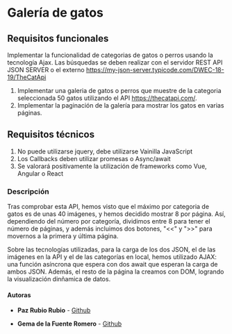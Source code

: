 # Galería de gatos

## Requisitos funcionales

Implementar la funcionalidad de categorias de gatos o perros usando la tecnología Ajax. Las búsquedas se deben realizar con el servidor REST API  JSON SERVER o el externo https://my-json-server.typicode.com/DWEC-18-19/TheCatApi

1. Implementar una galeria de gatos o perros que muestre de la categoria seleccionada 50 gatos utilizando el API https://thecatapi.com/.
2. Implementar la paginación de la galería para mostrar los gatos en varias páginas. 

## Requisitos técnicos
1. No puede utilizarse jquery, debe utilizarse Vainilla JavaScript
2. Los Callbacks deben utilizar promesas o Async/await
3. Se valorará positivamente la utilización de  frameworks como Vue, Angular o React


### Descripción
Tras comprobar esta API, hemos visto que el máximo por categoria de gatos es de unas 40 imágenes, y hemos decidido mostrar 8 por página. Así, dependiendo del número por categoría, dividimos entre 8 para tener el número de páginas, y además incluimos dos botones, "<<" y ">>" para movernos a la primera y última página.

Sobre las tecnologías utilizadas, para la carga de los dos JSON, el de las imágenes en la API y el de las categorías en local, hemos utilizado AJAX: una función asíncrona que espera con dos await que esperan la carga de ambos JSON. Además, el resto de la página la creamos con DOM, logrando la visualización dinñamica de datos.

#### Autoras

- **Paz Rubio Rubio** - [Github](https://github.com/PazRubio)

- **Gema de la Fuente Romero** - [Github](https://github.com/Gema-de-la-Fuente)

